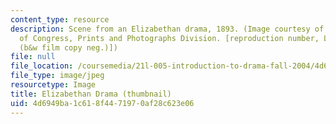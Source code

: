 ```yaml
---
content_type: resource
description: Scene from an Elizabethan drama, 1893. (Image courtesy of the Library
  of Congress, Prints and Photographs Division. [reproduction number, LC-USZ62-56588
  (b&w film copy neg.)])
file: null
file_location: /coursemedia/21l-005-introduction-to-drama-fall-2004/4d6949ba1c618f4471970af28c623e06_21l-005f04-th.jpg
file_type: image/jpeg
resourcetype: Image
title: Elizabethan Drama (thumbnail)
uid: 4d6949ba-1c61-8f44-7197-0af28c623e06
---
```

